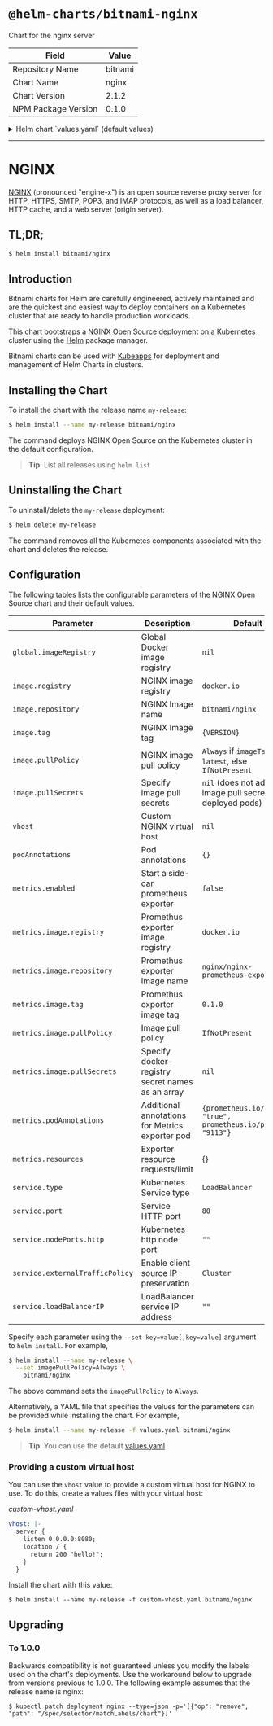 # `@helm-charts/bitnami-nginx`

Chart for the nginx server

| Field               | Value   |
| ------------------- | ------- |
| Repository Name     | bitnami |
| Chart Name          | nginx   |
| Chart Version       | 2.1.2   |
| NPM Package Version | 0.1.0   |

<details>

<summary>Helm chart `values.yaml` (default values)</summary>

```yaml
## Global Docker image registry
## Please, note that this will override the image registry for all the images, including dependencies, configured to use the global value
##
# global:
#   imageRegistry:

## Bitnami NGINX image version
## ref: https://hub.docker.com/r/bitnami/nginx/tags/
##
image:
  registry: docker.io
  repository: bitnami/nginx
  tag: 1.14.2
  ## Specify a imagePullPolicy
  ## Defaults to 'Always' if image tag is 'latest', else set to 'IfNotPresent'
  ## ref: http://kubernetes.io/docs/user-guide/images/#pre-pulling-images
  ##
  pullPolicy: IfNotPresent
  ## Optionally specify an array of imagePullSecrets.
  ## Secrets must be manually created in the namespace.
  ## ref: https://kubernetes.io/docs/tasks/configure-pod-container/pull-image-private-registry/
  ##
  # pullSecrets:
  #   - myRegistrKeySecretName

## Kubernetes configuration
## For minikube, set this to NodePort, elsewhere use LoadBalancer
##
service:
  type: LoadBalancer
  # HTTP Port
  port: 80
  ##
  ## loadBalancerIP:
  ## nodePorts:
  ##   http: <to set explicitly, choose port between 30000-32767>
  nodePorts:
    http: ''
  ## Enable client source IP preservation
  ## ref http://kubernetes.io/docs/tasks/access-application-cluster/create-external-load-balancer/#preserving-the-client-source-ip
  ##
  externalTrafficPolicy: Cluster

# vhost: |-
#   # example PHP-FPM vhost
#   server {
#     listen 0.0.0.0:8080;
#     root /app;
#     location / {
#       index index.html index.php;
#     }
#     location ~ \.php$ {
#       fastcgi_pass phpfpm-server:9000;
#       fastcgi_index index.php;
#       include fastcgi.conf;
#     }
#   }

## Pod annotations
## ref: https://kubernetes.io/docs/concepts/overview/working-with-objects/annotations/
##
podAnnotations: {}

## Prometheus Exporter / Metrics
##
metrics:
  enabled: false
  image:
    registry: docker.io
    repository: nginx/nginx-prometheus-exporter
    tag: 0.1.0
    pullPolicy: IfNotPresent
    ## Optionally specify an array of imagePullSecrets.
    ## Secrets must be manually created in the namespace.
    ## ref: https://kubernetes.io/docs/tasks/configure-pod-container/pull-image-private-registry/
    ##
    # pullSecrets:
    #   - myRegistrKeySecretName
  ## Metrics exporter pod Annotation and Labels
  podAnnotations:
    prometheus.io/scrape: 'true'
    prometheus.io/port: '9113'
    ## Metrics exporter resource requests and limits
    ## ref: http://kubernetes.io/docs/user-guide/compute-resources/
    ##
  # resources: {}
```

</details>

---

# NGINX

[NGINX](https://nginx.org) (pronounced "engine-x") is an open source reverse proxy server for HTTP, HTTPS, SMTP, POP3, and IMAP protocols, as well as a load balancer, HTTP cache, and a web server (origin server).

## TL;DR;

```bash
$ helm install bitnami/nginx
```

## Introduction

Bitnami charts for Helm are carefully engineered, actively maintained and are the quickest and easiest way to deploy containers on a Kubernetes cluster that are ready to handle production workloads.

This chart bootstraps a [NGINX Open Source](https://github.com/bitnami/bitnami-docker-nginx) deployment on a [Kubernetes](http://kubernetes.io) cluster using the [Helm](https://helm.sh) package manager.

Bitnami charts can be used with [Kubeapps](https://kubeapps.com/) for deployment and management of Helm Charts in clusters.

## Installing the Chart

To install the chart with the release name `my-release`:

```bash
$ helm install --name my-release bitnami/nginx
```

The command deploys NGINX Open Source on the Kubernetes cluster in the default configuration.

> **Tip**: List all releases using `helm list`

## Uninstalling the Chart

To uninstall/delete the `my-release` deployment:

```bash
$ helm delete my-release
```

The command removes all the Kubernetes components associated with the chart and deletes the release.

## Configuration

The following tables lists the configurable parameters of the NGINX Open Source chart and their default values.

| Parameter                       | Description                                      | Default                                                      |
| ------------------------------- | ------------------------------------------------ | ------------------------------------------------------------ |
| `global.imageRegistry`          | Global Docker image registry                     | `nil`                                                        |
| `image.registry`                | NGINX image registry                             | `docker.io`                                                  |
| `image.repository`              | NGINX Image name                                 | `bitnami/nginx`                                              |
| `image.tag`                     | NGINX Image tag                                  | `{VERSION}`                                                  |
| `image.pullPolicy`              | NGINX image pull policy                          | `Always` if `imageTag` is `latest`, else `IfNotPresent`      |
| `image.pullSecrets`             | Specify image pull secrets                       | `nil` (does not add image pull secrets to deployed pods)     |
| `vhost`                         | Custom NGINX virtual host                        | `nil`                                                        |
| `podAnnotations`                | Pod annotations                                  | `{}`                                                         |
| `metrics.enabled`               | Start a side-car prometheus exporter             | `false`                                                      |
| `metrics.image.registry`        | Promethus exporter image registry                | `docker.io`                                                  |
| `metrics.image.repository`      | Promethus exporter image name                    | `nginx/nginx-prometheus-exporter`                            |
| `metrics.image.tag`             | Promethus exporter image tag                     | `0.1.0`                                                      |
| `metrics.image.pullPolicy`      | Image pull policy                                | `IfNotPresent`                                               |
| `metrics.image.pullSecrets`     | Specify docker-registry secret names as an array | `nil`                                                        |
| `metrics.podAnnotations`        | Additional annotations for Metrics exporter pod  | `{prometheus.io/scrape: "true", prometheus.io/port: "9113"}` |
| `metrics.resources`             | Exporter resource requests/limit                 | {}                                                           |
| `service.type`                  | Kubernetes Service type                          | `LoadBalancer`                                               |
| `service.port`                  | Service HTTP port                                | `80`                                                         |
| `service.nodePorts.http`        | Kubernetes http node port                        | `""`                                                         |
| `service.externalTrafficPolicy` | Enable client source IP preservation             | `Cluster`                                                    |
| `service.loadBalancerIP`        | LoadBalancer service IP address                  | `""`                                                         |

Specify each parameter using the `--set key=value[,key=value]` argument to `helm install`. For example,

```bash
$ helm install --name my-release \
  --set imagePullPolicy=Always \
    bitnami/nginx
```

The above command sets the `imagePullPolicy` to `Always`.

Alternatively, a YAML file that specifies the values for the parameters can be provided while installing the chart. For example,

```bash
$ helm install --name my-release -f values.yaml bitnami/nginx
```

> **Tip**: You can use the default [values.yaml](values.yaml)

### Providing a custom virtual host

You can use the `vhost` value to provide a custom virtual host for NGINX to use.
To do this, create a values files with your virtual host:

_custom-vhost.yaml_

```yaml
vhost: |-
  server {
    listen 0.0.0.0:8080;
    location / {
      return 200 "hello!";
    }
  }
```

Install the chart with this value:

```console
$ helm install --name my-release -f custom-vhost.yaml bitnami/nginx
```

## Upgrading

### To 1.0.0

Backwards compatibility is not guaranteed unless you modify the labels used on the chart's deployments.
Use the workaround below to upgrade from versions previous to 1.0.0. The following example assumes that the release name is nginx:

```console
$ kubectl patch deployment nginx --type=json -p='[{"op": "remove", "path": "/spec/selector/matchLabels/chart"}]'
```
